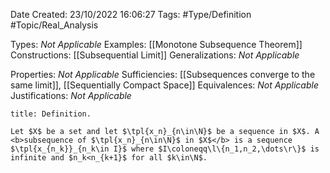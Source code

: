 <div class="topSpace"></div>

Date Created: 23/10/2022 16:06:27
Tags: #Type/Definition #Topic/Real_Analysis

Types: <i>Not Applicable</i>
Examples: [[Monotone Subsequence Theorem]]
Constructions: [[Subsequential Limit]]
Generalizations: <i>Not Applicable</i>

Properties: <i>Not Applicable</i>
Sufficiencies: [[Subsequences converge to the same limit]], [[Sequentially Compact Space]]
Equivalences: <i>Not Applicable</i>
Justifications: <i>Not Applicable</i>

``` ad-Definition
title: Definition.

Let $X$ be a set and let $\tpl{x_n}_{n\in\N}$ be a sequence in $X$. A <b>subsequence of $\tpl{x_n}_{n\in\N}$ in $X$</b> is a sequence $\tpl{x_{n_k}}_{n_k\in I}$ where $I\coloneqq\l\{n_1,n_2,\dots\r\}$ is infinite and $n_k<n_{k+1}$ for all $k\in\N$.

```

